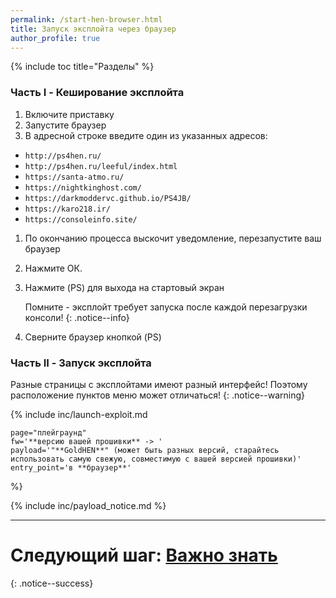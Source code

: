 ```yaml
---
permalink: /start-hen-browser.html
title: Запуск эксплойта через браузер
author_profile: true
---
```

{% include toc title="Разделы" %}

### Часть I - Кеширование эксплойта

1. Включите приставку 
1. Запустите браузер
1. В адресной строке введите один из указанных адресов:
  + `http://ps4hen.ru/`
  + `http://ps4hen.ru/leeful/index.html`
  + `https://santa-atmo.ru/`
  + `https://nightkinghost.com/`
  + `https://darkmoddervc.github.io/PS4JB/`
  + `https://karo218.ir/`
  + `https://consoleinfo.site/`
1. По окончанию процесса выскочит уведомление, перезапустите ваш браузер
1. Нажмите ОК.
1. Нажмите (PS) для выхода на стартовый экран

	Помните - эксплойт требует запуска после каждой перезагрузки консоли!
	{: .notice--info}
	
1. Сверните браузер кнопкой (PS)

### Часть 	II - Запуск эксплойта

Разные страницы с эксплойтами имеют разный интерфейс! Поэтому расположение пунктов меню может отличаться!
{: .notice--warning}

{% include inc/launch-exploit.md 

	page="плейграунд"
	fw='**версию вашей прошивки** -> '
	payload='"**GoldHEN**" (может быть разных версий, старайтесь использовать самую свежую, совместимую с вашей версией прошивки)'
	entry_point='в **браузер**'

%}

{% include inc/payload_notice.md %}

___

# Следующий шаг: [Важно знать](info) 
{: .notice--success}
